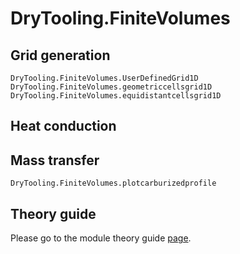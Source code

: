 # DryTooling.FiniteVolumes

## Grid generation

```@docs
DryTooling.FiniteVolumes.UserDefinedGrid1D
DryTooling.FiniteVolumes.geometriccellsgrid1D
DryTooling.FiniteVolumes.equidistantcellsgrid1D
```

## Heat conduction

## Mass transfer

```@docs
DryTooling.FiniteVolumes.plotcarburizedprofile
```

## Theory guide

Please go to the module theory guide [page](theory.md).
